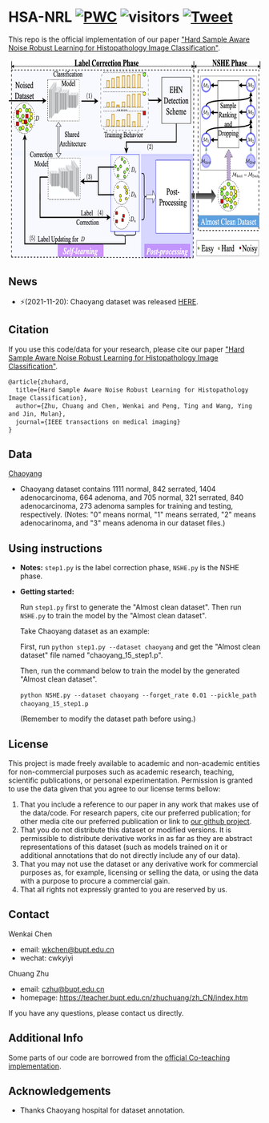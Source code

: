 # HSA-NRL [![PWC](https://img.shields.io/endpoint.svg?url=https://paperswithcode.com/badge/hard-sample-aware-noise-robust-learning-for/image-classification-on-chaoyang)](https://paperswithcode.com/sota/image-classification-on-chaoyang?p=hard-sample-aware-noise-robust-learning-for) ![visitors](https://visitor-badge.glitch.me/badge?page_id=bupt-ai-cz.HSA-NRL) [![Tweet](https://img.shields.io/twitter/url/http/shields.io.svg?style=social)](https://twitter.com/intent/tweet?text=Codes%20and%20Data%20for%20Our%20Paper:%20"Hard:%20Sample%20Aware%20Noise%20Robust-Learning%20for%20Histopathology%20Image%20Classification"%20&url=https://github.com/bupt-ai-cz/HSA-NRL)  
This repo is the official implementation of our paper ["Hard Sample Aware Noise Robust Learning for Histopathology Image Classification"](https://ieeexplore.ieee.org/document/9600806).

<div align="center">
<img src="img/TMI-2021.png" height="400" width="800">
</div>

## News
- ⚡(2021-11-20): Chaoyang dataset was released [HERE](https://bupt-ai-cz.github.io/HSA-NRL/). 

## Citation
If you use this code/data for your research, please cite our paper ["Hard Sample Aware Noise Robust Learning for Histopathology Image Classification"](https://ieeexplore.ieee.org/document/9600806).

```
@article{zhuhard,
  title={Hard Sample Aware Noise Robust Learning for Histopathology Image Classification},
  author={Zhu, Chuang and Chen, Wenkai and Peng, Ting and Wang, Ying and Jin, Mulan},
  journal={IEEE transactions on medical imaging}
}
```


## Data
[Chaoyang](https://bupt-ai-cz.github.io/HSA-NRL/)

- Chaoyang dataset contains 1111 normal, 842 serrated, 1404 adenocarcinoma, 664 adenoma, and 705 normal, 321 serrated, 840 adenocarcinoma, 273 adenoma samples for training and testing, respectively. (Notes: "0" means normal, "1" means serrated, "2" means adenocarinoma, and "3" means adenoma in our dataset files.)


## Using instructions
- **Notes:** `step1.py` is the label correction phase, `NSHE.py` is the NSHE phase. 

- **Getting started:**

    Run `step1.py` first to generate the "Almost clean dataset". Then run `NSHE.py` to train the model by the "Almost clean dataset".

    Take Chaoyang dataset as an example:

    First, run `python step1.py --dataset chaoyang` and get the "Almost clean dataset" file named "chaoyang_15_step1.p".

    Then, run the command below to train the model by the generated "Almost clean dataset".

    `python NSHE.py --dataset chaoyang --forget_rate 0.01 --pickle_path chaoyang_15_step1.p` 

    (Remember to modify the dataset path before using.)

## License

This project is made freely available to academic and non-academic entities for non-commercial purposes such as academic research, teaching, scientific publications, or personal experimentation. Permission is granted to use the data given that you agree to our license terms bellow:

1. That you include a reference to our paper in any work that makes use of the data/code. For research papers, cite our preferred publication; for other media cite our preferred publication or link to [our github project](https://github.com/bupt-ai-cz/HSA-NRL).
2. That you do not distribute this dataset or modified versions. It is permissible to distribute derivative works in as far as they are abstract representations of this dataset (such as models trained on it or additional annotations that do not directly include any of our data).
3. That you may not use the dataset or any derivative work for commercial purposes as, for example, licensing or selling the data, or using the data with a purpose to procure a commercial gain.
4. That all rights not expressly granted to you are reserved by us.




## Contact

Wenkai Chen
- email: wkchen@bupt.edu.cn
- wechat: cwkyiyi

Chuang Zhu
- email: czhu@bupt.edu.cn
- homepage: https://teacher.bupt.edu.cn/zhuchuang/zh_CN/index.htm

If you have any questions, please contact us directly.

## Additional Info

Some parts of our code are borrowed from the [official Co-teaching implementation](https://github.com/bhanML/Co-teaching).


## Acknowledgements

- Thanks Chaoyang hospital for dataset annotation.
